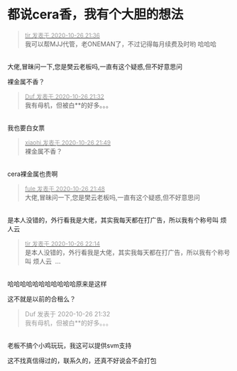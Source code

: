 # 都说cera香，我有个大胆的想法


<div class="quote"><blockquote><font size="2"><a href="https://www.hostloc.com/forum.php?mod=redirect&amp;goto=findpost&amp;pid=9356139&amp;ptid=758741" target="_blank"><font color="#999999">tir 发表于 2020-10-26 21:36</font></a></font><br />
我可以帮MJJ代管，老ONEMAN了，不过记得每月续费及时哟 哈哈哈</blockquote></div><br />
大佬,冒昧问一下,您是樊云老板吗,一直有这个疑惑,但不好意思问<img src="static/image/smiley/yct/016.gif" smilieid="51" border="0" alt="" />

裸金属不香？

<div class="quote"><blockquote><font size="2"><a href="https://www.hostloc.com/forum.php?mod=redirect&amp;goto=findpost&amp;pid=9356112&amp;ptid=758741" target="_blank"><font color="#999999">Duf 发表于 2020-10-26 21:32</font></a></font><br />
我有母机，但被白**的好多。。。</blockquote></div><br />
我也要白女票<img src="static/image/smiley/yct/002.gif" smilieid="30" border="0" alt="" />

<div class="quote"><blockquote><font size="2"><a href="https://www.hostloc.com/forum.php?mod=redirect&amp;goto=findpost&amp;pid=9356215&amp;ptid=758741" target="_blank"><font color="#999999">xiaohi 发表于 2020-10-26 21:49</font></a></font><br />
裸金属不香？</blockquote></div><br />
cera裸金属也贵啊

<div class="quote"><blockquote><font size="2"><a href="https://www.hostloc.com/forum.php?mod=redirect&amp;goto=findpost&amp;pid=9356208&amp;ptid=758741" target="_blank"><font color="#999999">fule 发表于 2020-10-26 21:48</font></a></font><br />
大佬,冒昧问一下,您是樊云老板吗,一直有这个疑惑,但不好意思问</blockquote></div><br />
是本人没错的，外行看我是大佬，其实我每天都在打广告，所以我有个称号叫 烦人云 <img src="static/image/smiley/yct/010.gif" smilieid="41" border="0" alt="" />

<div class="quote"><blockquote><font size="2"><a href="https://www.hostloc.com/forum.php?mod=redirect&amp;goto=findpost&amp;pid=9356361&amp;ptid=758741" target="_blank"><font color="#999999">tir 发表于 2020-10-26 22:14</font></a></font><br />
是本人没错的，外行看我是大佬，其实我每天都在打广告，所以我有个称号叫 烦人云&nbsp;&nbsp;...</blockquote></div><br />
哈哈哈哈哈哈哈哈哈哈哈原来是这样

这不就是以前的合租么？

<div class="quote"><blockquote><font color="#999999">Duf 发表于 2020-10-26 21:32</font><br />
<font color="#999999">我有母机，但被白**的好多。。。</font></blockquote></div><br />
老板不搞个小鸡玩玩，我这可以提供svm支持

这不找真信得过的，联系久的，还真不好说会不会打包
